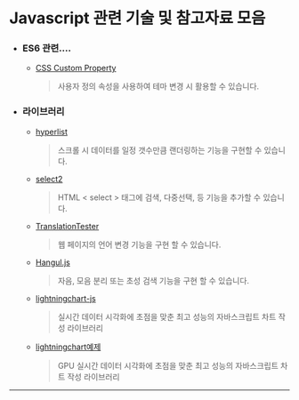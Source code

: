 # Javascript 관련 기술 및 참고자료 모음

- ### ES6 관련....
  - [CSS Custom Property](https://velog.io/@kim-jaemin420/CSS-Custom-PropertiesCSS-%EC%BB%A4%EC%8A%A4%ED%85%80-%EC%86%8D%EC%84%B1 "참고 사이트로 이동")
    > 사용자 정의 속성을 사용하여 테마 변경 시 활용할 수 있습니다.
- ### 라이브러리 
  - [hyperlist](https://github.com/tbranyen/hyperlist "hyperlist 깃허브로 이동") 
    > 스크롤 시 데이터를 일정 갯수만큼 랜더링하는 기능을 구현할 수 있습니다.
  - [select2](https://select2.org/ "select2 사이트로 이동")
    > HTML < select > 태그에 검색, 다중선택, 등 기능을 추가할 수 있습니다.
  - [TranslationTester](https://github.com/robnyman/TranslationTester "TranslationTester 깃허브로 이동")
    > 웹 페이지의 언어 변경 기능을 구현 할 수 있습니다.
  - [Hangul.js](https://github.com/e-/Hangul.js "Hangul 깃허브로 이동")
    > 자음, 모음 분리 또는 초성 검색 기능을 구현 할 수 있습니다. 
  - [lightningchart-js](https://arction-com.hel7.wp-cloud.dev/net%E2%80%AF%EB%B0%8F-%EC%9B%B9%EC%97%90-%EC%A0%81%ED%95%A9%ED%95%9C-%EA%B3%A0%EC%84%B1%EB%8A%A5%EC%9D%98-%EC%B0%A8%ED%8A%B8-%EC%9E%91%EC%84%B1-%EC%BB%A8%ED%8A%B8%EB%A1%A4/ "lightningchart-js 이동")
    > 실시간 데이터 시각화에 초점을 맞춘 최고 성능의 자바스크립트 차트 작성 라이브러리
  - [lightningchart예제](https://www.arction.com/lightningchart-js-interactive-examples/examples/lcjs-example-0508-dashboardMedical.html "실시간 예제")
    >  GPU 실시간 데이터 시각화에 초점을 맞춘 최고 성능의 자바스크립트 차트 작성 라이브러리
       

***
